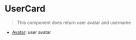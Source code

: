 # UserCard

> This component does return user avatar and username

- [Avatar](../Avatar): user avatar
